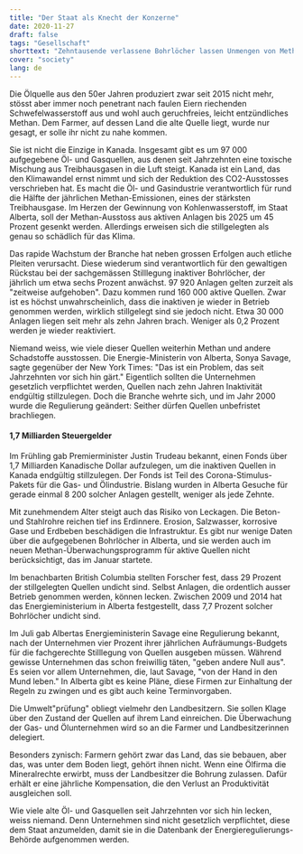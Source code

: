 ```yaml
---
title: "Der Staat als Knecht der Konzerne"
date: 2020-11-27
draft: false
tags: "Gesellschaft"
shorttext: "Zehntausende verlassene Bohrlöcher lassen Unmengen von Methan und Schwefelwasserstoff in die Luft. Jetzt braucht es Steuergelder."
cover: "society"
lang: de
---
```


Die Ölquelle aus den 50er Jahren produziert zwar seit 2015 nicht mehr, stösst aber immer noch penetrant nach faulen Eiern riechenden Schwefelwasserstoff aus und wohl auch geruchfreies, leicht entzündliches Methan. Dem Farmer, auf dessen Land die alte Quelle liegt, wurde nur gesagt, er solle ihr nicht zu nahe kommen.

Sie ist nicht die Einzige in Kanada. Insgesamt gibt es um 97 000 aufgegebene Öl- und Gasquellen, aus denen seit Jahrzehnten eine toxische Mischung aus Treibhausgasen in die Luft steigt. Kanada ist ein Land, das den Klimawandel ernst nimmt und sich der Reduktion des CO2-Ausstosses verschrieben hat. Es macht die Öl- und Gasindustrie verantwortlich für rund die Hälfte der jährlichen Methan-Emissionen, eines der stärksten Treibhausgase. Im Herzen der Gewinnung von Kohlenwasserstoff, im Staat Alberta, soll der Methan-Ausstoss aus aktiven Anlagen bis 2025 um 45 Prozent gesenkt werden. Allerdings erweisen sich die stillgelegten als genau so schädlich für das Klima.

Das rapide Wachstum der Branche hat neben grossen Erfolgen auch etliche Pleiten verursacht. Diese wiederum sind verantwortlich für den gewaltigen Rückstau bei der sachgemässen Stilllegung inaktiver Bohrlöcher, der jährlich um etwa sechs Prozent anwächst. 97 920 Anlagen gelten zurzeit als "zeitweise aufgehoben". Dazu kommen rund 160 000 aktive Quellen. Zwar ist es höchst unwahrscheinlich, dass die inaktiven je wieder in Betrieb genommen werden, wirklich stillgelegt sind sie jedoch nicht. Etwa 30 000 Anlagen liegen seit mehr als zehn Jahren brach. Weniger als 0,2 Prozent werden je wieder reaktiviert.

Niemand weiss, wie viele dieser Quellen weiterhin Methan und andere Schadstoffe ausstossen. Die Energie-Ministerin von Alberta, Sonya Savage, sagte gegenüber der New York Times: "Das ist ein Problem, das seit Jahrzehnten vor sich hin gärt." Eigentlich sollten die Unternehmen gesetzlich verpflichtet werden, Quellen nach zehn Jahren Inaktivität endgültig stillzulegen. Doch die Branche wehrte sich, und im Jahr 2000 wurde die Regulierung geändert: Seither dürfen Quellen unbefristet brachliegen.

#### 1,7 Milliarden Steuergelder

Im Frühling gab Premierminister Justin Trudeau bekannt, einen Fonds über 1,7 Milliarden Kanadische Dollar aufzulegen, um die inaktiven Quellen in Kanada endgültig stillzulegen. Der Fonds ist Teil des Corona-Stimulus-Pakets für die Gas- und Ölindustrie. Bislang wurden in Alberta Gesuche für gerade einmal 8 200 solcher Anlagen gestellt, weniger als jede Zehnte.

Mit zunehmendem Alter steigt auch das Risiko von Leckagen. Die Beton- und Stahlrohre reichen tief ins Erdinnere. Erosion, Salzwasser, korrosive Gase und Erdbeben beschädigen die Infrastruktur. Es gibt nur wenige Daten über die aufgegebenen Bohrlöcher in Alberta, und sie werden auch im neuen Methan-Überwachungsprogramm für aktive Quellen nicht berücksichtigt, das im Januar startete.

Im benachbarten British Columbia stellten Forscher fest, dass 29 Prozent der stillgelegten Quellen undicht sind. Selbst Anlagen, die ordentlich ausser Betrieb genommen werden, können lecken. Zwischen 2009 und 2014 hat das Energieministerium in Alberta festgestellt, dass 7,7 Prozent solcher Bohrlöcher undicht sind.

Im Juli gab Albertas Energieministerin Savage eine Regulierung bekannt, nach der Unternehmen vier Prozent ihrer jährlichen Aufräumungs-Budgets für die fachgerechte Stilllegung von Quellen ausgeben müssen. Während gewisse Unternehmen das schon freiwillig täten, "geben andere Null aus". Es seien vor allem Unternehmen, die, laut Savage, "von der Hand in den Mund leben." In Alberta gibt es keine Pläne, diese Firmen zur Einhaltung der Regeln zu zwingen und es gibt auch keine Terminvorgaben.

Die Umwelt"prüfung" obliegt vielmehr den Landbesitzern. Sie sollen Klage über den Zustand der Quellen auf ihrem Land einreichen. Die Überwachung der Gas- und Ölunternehmen wird so an die Farmer und Landbesitzerinnen delegiert.

Besonders zynisch: Farmern gehört zwar das Land, das sie bebauen, aber das, was unter dem Boden liegt, gehört ihnen nicht. Wenn eine Ölfirma die Mineralrechte erwirbt, muss der Landbesitzer die Bohrung zulassen. Dafür erhält er eine jährliche Kompensation, die den Verlust an Produktivität ausgleichen soll.

Wie viele alte Öl- und Gasquellen seit Jahrzehnten vor sich hin lecken, weiss niemand. Denn Unternehmen sind nicht gesetzlich verpflichtet, diese dem Staat anzumelden, damit sie in die Datenbank der Energieregulierungs-Behörde aufgenommen werden.
